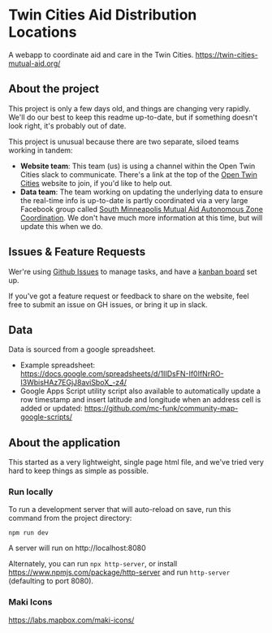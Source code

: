 # Twin Cities Aid Distribution Locations
A webapp to coordinate aid and care in the Twin Cities. https://twin-cities-mutual-aid.org/

## About the project
This project is only a few days old, and things are changing very rapidly. We'll do our best to keep this readme up-to-date, but if something doesn't look right, it's probably out of date.

This project is unusual because there are two separate, siloed teams working in tandem:

* **Website team**: This team (us) is using a channel within the Open Twin Cities slack to communicate. There's a link at the top of the [Open Twin Cities](opentwincities.org) website to join, if you'd like to help out.
* **Data team**: The team working on updating the underlying data to ensure the real-time info is up-to-date is partly coordinated via a very large Facebook group called [South Minneapolis Mutual Aid Autonomous Zone Coordination](https://www.facebook.com/groups/southsidemutualaid). We don't have much more information at this time, but will update this when we do.

## Issues & Feature Requests
Wer're using [Github Issues](https://github.com/Twin-Cities-Mutual-Aid/twin-cities-aid-distribution-locations/issues) to manage tasks, and have a [kanban board](https://github.com/orgs/Twin-Cities-Mutual-Aid/projects/1) set up.

If you've got a feature request or feedback to share on the website, feel free to submit an issue on GH issues, or bring it up in slack.

## Data

Data is sourced from a google spreadsheet. 
* Example spreadsheet: https://docs.google.com/spreadsheets/d/1IIDsFN-If0IfNrRO-I3WbisHAz7EGjJ8aviSboX_-z4/
* Google Apps Script utility script also available to automatically update a row timestamp and insert latitude and longitude when an address cell is added or updated: https://github.com/mc-funk/community-map-google-scripts/


## About the application
This started as a very lightweight, single page html file, and we've tried very hard to keep things as simple as possible.

### Run locally

To run a development server that will auto-reload on save, run this command from the project directory:

`
npm run dev
`

A server will run on http://localhost:8080

Alternately, you can run `npx http-server`, or install https://www.npmjs.com/package/http-server and run `http-server` (defaulting to port 8080).

### Maki Icons
https://labs.mapbox.com/maki-icons/
